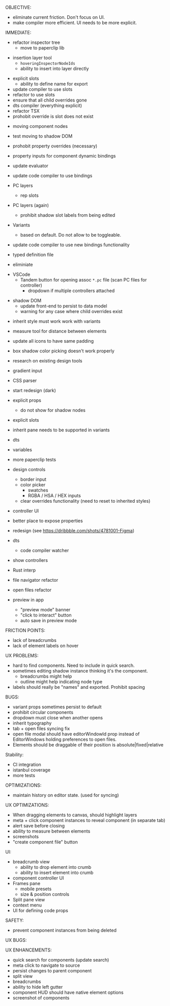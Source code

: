 OBJECTIVE:

- eliminate current friction. Don't focus on UI.
- make compiler more efficient. UI needs to be more explicit.

IMMEDIATE:

- refactor inspector tree
  - move to paperclip lib

* insertion layer tool
  - `hoveringInspectorNodeIds`
  - ability to insert into layer directly

- explicit slots
  - ability to define name for export
- update compiler to use slots
- refactor to use slots
- ensure that all child overrides gone
- dts compiler (everything explicit)
- refactor TSX
- prohobit override is slot does not exist

* moving component nodes
* test moving to shadow DOM

* prohobit property overrides (necessary)

* property inputs for component dynamic bindings

* update evaluator
* update code compiler to use bindings

- PC layers

  - rep slots

- PC layers (again)
  - prohibit shadow slot labels from being edited

* Variants

  - based on default. Do not allow to be toggleable.

* update code compiler to use new bindings functionality
* typed definition file
* eliminiate

- VSCode
  - Tandem button for opening assoc `*.pc` file (scan PC files for controller)
    - dropdown if multiple controllers attached

* shadow DOM
  - update front-end to persist to data model
  - warning for any case where child overrides exist

- inherit style must work work with variants
- measure tool for distance between elements
- update all icons to have same padding
- box shadow color picking doesn't work properly
- research on existing design tools
- gradient input
- CSS parser

- start redesign (dark)

* explicit props
  - do not show for shadow nodes
* explicit slots

* inherit pane needs to be supported in variants

* dts
* variables
* more paperclip tests
* design controls
  - border input
  - color picker
    - swatches
    - RGBA / HSA / HEX inputs
  - clear overrides functionality (need to reset to inherited styles)
* controller UI
* better place to expose properties
* redesign (see https://dribbble.com/shots/4781001-Figma)
* dts
  - code compiler watcher
* show controllers
* Rust interp
* file navigator refactor
* open files refactor
* preview in app
  - "preview mode" banner
  - "click to interact" button
  - auto save in preview mode

FRICTION POINTS:

- lack of breadcrumbs
- lack of element labels on hover

UX PROBLEMS:

- hard to find components. Need to include in quick search.
- sometimes editing shadow instance thinking it's the component.
  - breadcrumbs might help
  - outline might help indicating node type
- labels should really be "names" and exported. Prohibit spacing

BUGS:

- variant props sometimes persist to default
- prohibit circular components
- dropdown must close when another opens
- inherit typography
- tab + open files syncing fix
- open file modal should have editorWindowId prop instead of EditorWindows holding preferences to open files.
- Elements should be draggable of their position is absolute|fixed|relative

Stability:

- CI integration
- istanbul coverage
- more tests

OPTIMIZATIONS:

- maintain history on editor state. (used for syncing)

UX OPTIMIZATIONS:

- When dragging elements to canvas, should highlight layers
- meta + click component instances to reveal component (in separate tab)
- alert save before closing
- ability to measure between elements
- screenshots
- "create component file" button

UI:

- breadcrumb view
  - ability to drop element into crumb
  - ability to insert element into crumb
- component controller UI
- Frames pane
  - mobile presets
  - size & position controls
- Split pane view
- context menu
- UI for defining code props

SAFETY:

- prevent component instances from being deleted

UX BUGS:

UX ENHANCEMENTS:

- quick search for components (update search)
- meta click to navigate to source
- persist changes to parent component
- split view
- breadcrumbs
- ability to hide left gutter
- component HUD should have native element options
- screenshot of components
